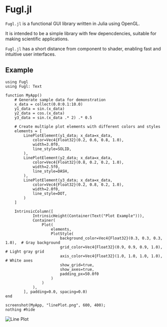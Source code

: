 # Fugl.jl

`Fugl.jl` is a functional GUI library written in Julia using OpenGL.

It is intended to be a simple library with few depencdencies, suitable for making scientific applications.

`Fugl.jl` has a short distance from component to shader, enabling fast and intuitive user interfaces.

## Example

``` @example PlotExample
using Fugl
using Fugl: Text

function MyApp()
    # Generate sample data for demonstration
    x_data = collect(0.0:0.1:10.0)
    y1_data = sin.(x_data)
    y2_data = cos.(x_data)
    y3_data = sin.(x_data .* 2) .* 0.5

    # Create multiple plot elements with different colors and styles
    elements = [
        LinePlotElement(y1_data; x_data=x_data,
            color=Vec4{Float32}(0.2, 0.6, 0.8, 1.0),
            width=3.0f0,
            line_style=SOLID,
        ),
        LinePlotElement(y2_data; x_data=x_data,
            color=Vec4{Float32}(0.8, 0.2, 0.2, 1.0),
            width=2.5f0,
            line_style=DASH,
        ),
        LinePlotElement(y3_data; x_data=x_data,
            color=Vec4{Float32}(0.2, 0.8, 0.2, 1.0),
            width=2.0f0,
            line_style=DOT,
        )
    ]

    IntrinsicColumn([
            IntrinsicHeight(Container(Text("Plot Example"))),
            Container(
                Plot(
                    elements,
                    PlotStyle(
                        background_color=Vec4{Float32}(0.3, 0.3, 0.3, 1.0),  # Gray background
                        grid_color=Vec4{Float32}(0.9, 0.9, 0.9, 1.0),        # Light gray grid
                        axis_color=Vec4{Float32}(1.0, 1.0, 1.0, 1.0),        # White axes
                        show_grid=true,
                        show_axes=true,
                        padding_px=50.0f0
                    )
                )
            ),
        ], padding=0.0, spacing=0.0)
end

screenshot(MyApp, "linePlot.png", 600, 400);
nothing #hide
```

![Line Plot](linePlot.png)
